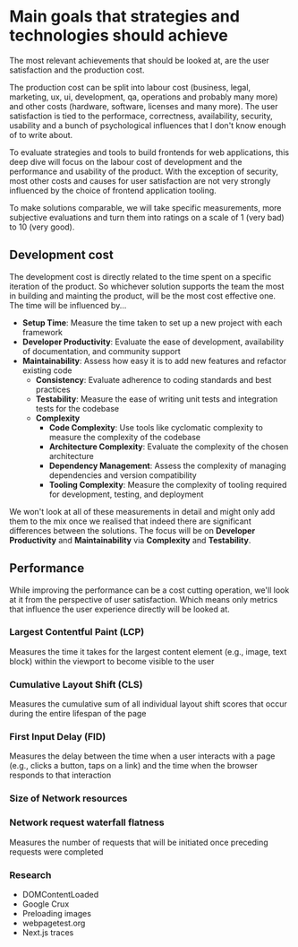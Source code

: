 # Main goals that strategies and technologies should achieve

The most relevant achievements that should be looked at, are the user satisfaction and the production cost.

The production cost can be split into labour cost (business, legal, marketing, ux, ui, development, qa, operations and probably many more) and other costs (hardware, software, licenses and many more). The user satisfaction is tied to the performace, correctness, availability, security, usability and a bunch of psychological influences that I don't know enough of to write about.

To evaluate strategies and tools to build frontends for web applications, this deep dive will focus on the labour cost of development and the performance and usability of the product. With the exception of security, most other costs and causes for user satisfaction are not very strongly influenced by the choice of frontend application tooling.

To make solutions comparable, we will take specific measurements, more subjective evaluations and turn them into ratings on a scale of 1 (very bad) to 10 (very good).

## Development cost

The development cost is directly related to the time spent on a specific iteration of the product. So whichever solution supports the team the most in building and mainting the product, will be the most cost effective one. The time will be influenced by...

- **Setup Time**: Measure the time taken to set up a new project with each framework
- **Developer Productivity**: Evaluate the ease of development, availability of documentation, and community support
- **Maintainability**: Assess how easy it is to add new features and refactor existing code
  - **Consistency**: Evaluate adherence to coding standards and best practices
  - **Testability**: Measure the ease of writing unit tests and integration tests for the codebase
  - **Complexity**
    - **Code Complexity**: Use tools like cyclomatic complexity to measure the complexity of the codebase
    - **Architecture Complexity**: Evaluate the complexity of the chosen architecture
    - **Dependency Management**: Assess the complexity of managing dependencies and version compatibility
    - **Tooling Complexity**: Measure the complexity of tooling required for development, testing, and deployment

We won't look at all of these measurements in detail and might only add them to the mix once we realised that indeed there are significant differences between the solutions. The focus will be on **Developer Productivity** and **Maintainability** via **Complexity** and **Testability**.

## Performance

While improving the performance can be a cost cutting operation, we'll look at it from the perspective of user satisfaction. Which means only metrics that influence the user experience directly will be looked at.

### Largest Contentful Paint (LCP)

Measures the time it takes for the largest content element (e.g., image, text block) within the viewport to become visible to the user

### Cumulative Layout Shift (CLS)

Measures the cumulative sum of all individual layout shift scores that occur during the entire lifespan of the page

### First Input Delay (FID)

Measures the delay between the time when a user interacts with a page (e.g., clicks a button, taps on a link) and the time when the browser responds to that interaction

### Size of Network resources

### Network request waterfall flatness

Measures the number of requests that will be initiated once preceding requests were completed

### Research

- DOMContentLoaded
- Google Crux
- Preloading images
- webpagetest.org
- Next.js traces